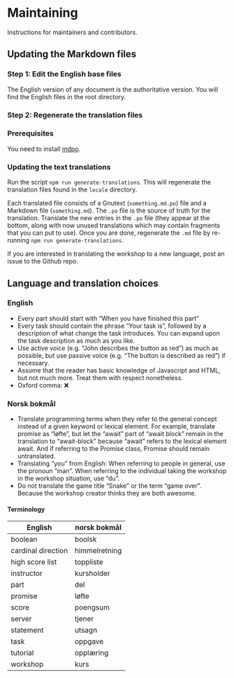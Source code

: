 # Maintaining

Instructions for maintainers and contributors.

## Updating the Markdown files

### Step 1: Edit the English base files

The English version of any document is the authoritative version. You will find the English files in the root directory.

### Step 2: Regenerate the translation files

### Prerequisites

You need to install [mdpo](https://mdpo.readthedocs.io/en/master/install.html).

### Updating the text translations

Run the script `npm run generate-translations`. This will regenerate the translation files found in the `locale` directory.

Each translated file consists of a Gnutext (`something.md.po`) file and a Markdown file (`something.md`). The `.po` file is the source of truth for the translation. Translate the new entries in the `.po` file (they appear at the bottom, along with now unused translations which may contain fragments that you can put to use). Once you are done, regenerate the `.md` file by re-running `npm run generate-translations`.

If you are interested in translating the workshop to a new language, post an issue to the Github repo.

## Language and translation choices

### English

- Every part should start with “When you have finished this part”
- Every task should contain the phrase “Your task is”, followed by a description of what change the task introduces. You can expand upon the task description as much as you like.
- Use active voice (e.g. “John describes the button as red”) as much as possible, but use passive voice (e.g. “The button is described as red”) if necessary.
- Assume that the reader has basic knowledge of Javascript and HTML, but not much more. Treat them with respect nonetheless.
- Oxford comma: ❌

### Norsk bokmål

- Translate programming terms when they refer to the general concept instead of a given keyword or lexical element. For example, translate promise as “løfte”, but let the “await” part of “await block” remain in the translation to “await-block” because “await” refers to the lexical element await. And if referring to the Promise class, Promise should remain untranslated.
- Translating “you” from English: When referring to people in general, use the pronoun “man”. When referring to the individual taking the workshop in the workshop situation, use “du”.
- Do not translate the game title “Snake” or the term “game over”. Because the workshop creator thinks they are both awesome.

#### Terminology

| English            | norsk bokmål  |
| ------------------ | ------------- |
| boolean            | boolsk        |
| cardinal direction | himmelretning |
| high score list    | toppliste     |
| instructor         | kursholder    |
| part               | del           |
| promise            | løfte         |
| score              | poengsum      |
| server             | tjener        |
| statement          | utsagn        |
| task               | oppgave       |
| tutorial           | opplæring     |
| workshop           | kurs          |
